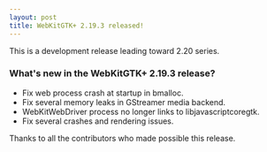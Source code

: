 ```yaml
---
layout: post
title: WebKitGTK+ 2.19.3 released!
---
```


This is a development release leading toward 2.20 series.

### What's new in the WebKitGTK+ 2.19.3 release?

 - Fix web process crash at startup in bmalloc.
 - Fix several memory leaks in GStreamer media backend.
 - WebKitWebDriver process no longer links to libjavascriptcoregtk.
 - Fix several crashes and rendering issues.

Thanks to all the contributors who made possible this release.
